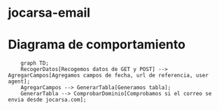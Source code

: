 # jocarsa-email

# Diagrama de comportamiento

```mermaid
    graph TD;
    RecogerDatos[Recogemos datos de GET y POST] --> AgregarCampos[Agregamos campos de fecha, url de referencia, user agent];
    AgregarCampos --> GenerarTabla[Generamos tabla];
    GenerarTabla --> ComprobarDominio[Comprobamos si el correo se envia desde jocarsa.com];
```
